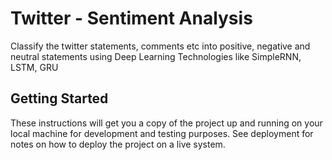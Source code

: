 # Twitter - Sentiment Analysis

Classify the twitter statements, comments etc into positive, negative and neutral statements using Deep Learning Technologies like SimpleRNN, LSTM, GRU

## Getting Started

These instructions will get you a copy of the project up and running on your local machine for development and testing purposes. See deployment for notes on how to deploy the project on a live system.

